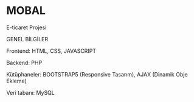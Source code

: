 # MOBAL
E-ticaret Projesi
 
GENEL BİLGİLER

Frontend: HTML, CSS, JAVASCRIPT

Backend: PHP

Kütüphaneler: BOOTSTRAP5 (Responsive Tasarım), AJAX (Dinamik Obje Ekleme)

Veri tabanı: MySQL
